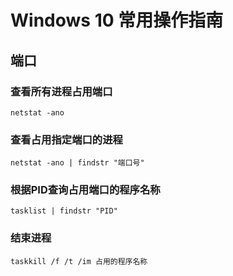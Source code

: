 # Windows 10 常用操作指南

## 端口

### 查看所有进程占用端口

```
netstat	-ano
```



### 查看占用指定端口的进程

```
netstat -ano | findstr "端口号"
```



### 根据PID查询占用端口的程序名称

```
tasklist | findstr "PID"
```



### 结束进程

```
taskkill /f /t /im 占用的程序名称
```




